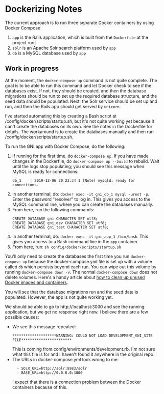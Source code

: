 # Dockerizing Notes

The current approach is to run three separate Docker containers by using Docker Compose:
1. `app` is the Rails application, which is built from the `Dockerfile` at the project root
2. `solr` is an Apache Solr search platform used by `app`
3. `db` is a MySQL database used by `app`

## Work in progress

At the moment, the `docker-compose up` command is not quite complete. The goal is to be able to run this command and let Docker check to see if the databases exist. If not, they should be created, and then the database migrations should be run to set up the required database structure, and the seed data should be populated. Next, the Solr service should be set up and run, and then the Rails app should get served by `unicorn`.

I've started automating this by creating a Bash script at /config/docker/scripts/startup.sh, but it's not quite working yet because it can't create the databases on its own. See the notes in the Dockerfile for details. The workaround is to create the databases manually and then run /config/docker/scripts/startup.sh.

To run the GNI app with Docker Compose, do the following:

1. If running for the first time, do `docker-compose up`. If you have made changes in the Dockerfile, do `docker-compose up --build` to rebuild. Wait until the logs stop populating; you should see this message when MySQL is ready for connections:
    ```
    db_1    | 2019-12-06 20:22:34 1 [Note] mysqld: ready for connections.
    ```
2. In another terminal, do: `docker exec -it gni_db_1 mysql -uroot -p`. Enter the password "resolver" to log in. This gives you access to the MySQL command line, where you can create the databases manually.
3. From here, run the following commands:
    ```
    CREATE DATABASE gni CHARACTER SET utf8;
    CREATE DATABASE gni_dev CHARACTER SET utf8;
    CREATE DATABASE gni_test CHARACTER SET utf8;
    ```
4. In another terminal, do: `docker exec -it gni_app_1 /bin/bash`. This gives you access to a Bash command line in the `app` container.
5. From here, run: `sh config/docker/scripts/startup.sh`

You'll only need to create the databases the first time you run `docker-compose up` because the docker-compose.yml file is set up with a volume called `db` which persists beyond each run. You can wipe out this volume by running `docker-compose down -v`. The normal `docker-compose down` does not delete volumes. Here's a handy article about [how to clean up unused Docker images and containers](https://www.digitalocean.com/community/tutorials/how-to-remove-docker-images-containers-and-volumes.). 

You will see that the database migrations run and the seed data is populated. However, the app is not quite working yet.

We should be able to go to http://localhost:3000 and see the running application, but we get no response right now. I believe there are a few possible causes:

- We see this message repeated:
    ```
    ********************WARNING: COULD NOT LOAD DEVELOPMENT_GNI_SITE FILE***********************
    ```
    This is coming from config/environments/development.rb. I'm not sure what this file is for and I haven't found it anywhere in the original repo.
- The URLs in docker-compose.yml look wrong to me:
    ```
      - SOLR_URL=http://solr:8983/solr
      - BASE_URL=http://0.0.0.0:3000
    ```
    I expect that there is a connection problem between the Docker containers because of this.

